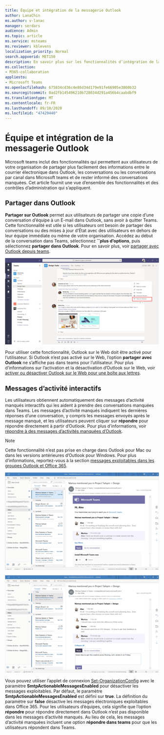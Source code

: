 ```yaml
---
title: Équipe et intégration de la messagerie Outlook
author: LanaChin
ms.author: v-lanac
manager: serdars
audience: Admin
ms.topic: article
ms.service: msteams
ms.reviewer: kblevens
localization_priority: Normal
search.appverid: MET150
description: En savoir plus sur les fonctionnalités d’intégration de la messagerie et des équipes et sur les fonctionnalités qui permettent aux utilisateurs de partager des informations entre le courrier électronique dans Outlook, les conversations ou les conversations par canal dans Teams.
ms.collection:
- M365-collaboration
appliesto:
- Microsoft Teams
ms.openlocfilehash: 675834cd36c4e86d34d179e91fe66905e3860b32
ms.sourcegitcommit: 0ad2fb145496210b728034d291a456b4caabdbf9
ms.translationtype: MT
ms.contentlocale: fr-FR
ms.lasthandoff: 09/10/2020
ms.locfileid: "47429440"
---
```

# <a name="teams-and-outlook-email-integration"></a>Équipe et intégration de la messagerie Outlook

Microsoft teams inclut des fonctionnalités qui permettent aux utilisateurs de votre organisation de partager plus facilement des informations entre le courrier électronique dans Outlook, les conversations ou les conversations par canal dans Microsoft teams et de rester informé des conversations manquées. Cet article fournit une vue d’ensemble des fonctionnalités et des contrôles d’administration qui s’appliquent.

## <a name="share-to-outlook"></a>Partager dans Outlook

**Partager sur Outlook** permet aux utilisateurs de partager une copie d’une conversation d’équipe à un E-mail dans Outlook, sans avoir à quitter Teams. Cette fonctionnalité est utile si les utilisateurs ont besoin de partager des conversations ou des mises à jour d’État avec des utilisateurs en dehors de leur équipe immédiate ou même de votre organisation. Accédez au début de la conversation dans Teams, sélectionnez **̇ ̇ ̇ plus d’options**, puis sélectionnez **partager dans Outlook**.  Pour en savoir plus, voir [partager avec Outlook depuis teams](https://support.office.com/article/share-to-outlook-from-teams-f9dabbe9-9e9b-4e35-99dd-2eeeb67c4f6d).

![Capture d’écran illustrant la fonctionnalité partager dans Outlook dans teams](media/share-to-outlook.png)

Pour utiliser cette fonctionnalité, Outlook sur le Web doit être activé pour l’utilisateur. Si Outlook n’est pas activé sur le Web, l’option **partager avec Outlook** ne s’affiche pas dans teams pour l’utilisateur. Pour plus d’informations sur l’activation et la désactivation d’Outlook sur le Web, voir [activer ou désactiver Outlook sur le Web pour une boîte aux lettres](https://docs.microsoft.com/exchange/recipients-in-exchange-online/manage-user-mailboxes/enable-or-disable-outlook-web-app).

## <a name="actionable-activity-emails"></a>Messages d’activité interactifs

Les utilisateurs obtiennent automatiquement des messages d’activité manqués interactifs qui les aident à prendre des conversations manquées dans Teams. Les messages d’activité manqués indiquent les dernières réponses d’une conversation, y compris les messages envoyés après le message manqué, et les utilisateurs peuvent cliquer sur **répondre** pour répondre directement à partir d’Outlook. Pour plus d’informations, voir [répondre à des messages d’activités manquées d’Outlook](https://support.office.com/article/reply-to-missed-activity-emails-from-outlook-bc0cf587-db26-4946-aac7-8eebd84f1381). 

> [!NOTE]
> Cette fonctionnalité n’est pas prise en charge dans Outlook pour Mac ou dans les versions antérieures d’Outlook pour Windows. Pour plus d’informations, reportez-vous à la section [messages exploitables dans les groupes Outlook et Office 365](https://docs.microsoft.com/outlook/actionable-messages/).

![Capture d’écran montrant un e-mail d’activité manquée](media/missed-activity-email.png)

![Capture d’écran illustrant la façon de répondre à un message d’activité manquée](media/missed-activity-email-reply.png)

Vous pouvez utiliser l’applet de connexion [Set-OrganizationConfig](https://docs.microsoft.com/powershell/module/exchange/organization/set-organizationconfig) avec le paramètre **SmtpActionableMessagesEnabled** pour désactiver les messages exploitables. Par défaut, le paramètre **SmtpActionableMessagesEnabled** est défini sur **true**. La définition du paramètre sur **false** désactive les messages électroniques exploitables dans Office 365. Pour les utilisateurs d’équipes, cela signifie que l’option **répondre** pour répondre directement dans Outlook n’est pas disponible dans les messages d’activité manqués. Au lieu de cela, les messages d’activité manquées incluent une option **répondre dans teams** pour que les utilisateurs répondent dans Teams.
